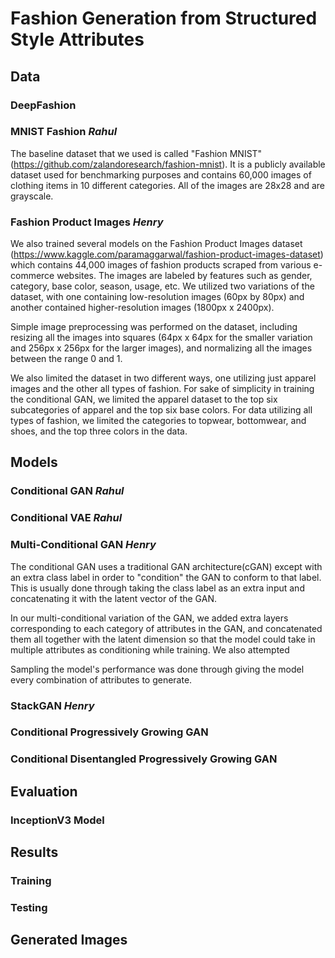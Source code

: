 # Fashion Generation from Structured Style Attributes

## Data 

### DeepFashion 

### MNIST Fashion  *Rahul*

The baseline dataset that we used is called "Fashion MNIST" (https://github.com/zalandoresearch/fashion-mnist). It is a publicly available dataset used for benchmarking purposes and contains 60,000 images of clothing items in 10 different categories. All of the images are 28x28 and are grayscale. 

### Fashion Product Images *Henry*

We also trained several models on the Fashion Product Images dataset (https://www.kaggle.com/paramaggarwal/fashion-product-images-dataset) which contains 44,000 images of fashion products scraped from various e-commerce websites. The images are labeled by features such as gender, category, base color, season, usage, etc. We utilized two variations of the dataset, with one containing low-resolution images (60px by 80px) and another contained higher-resolution images (1800px x 2400px).

Simple image preprocessing was performed on the dataset, including resizing all the images into squares (64px x 64px for the smaller variation and 256px x 256px for the larger images), and normalizing all the images between the range 0 and 1.

We also limited the dataset in two different ways, one utilizing just apparel images and the other all types of fashion. For sake of simplicity in training the conditional GAN, we limited the apparel dataset to the top six subcategories of apparel and the top six base colors. For data utilizing all types of fashion, we limited the categories to topwear, bottomwear, and shoes, and the top three colors in the data.

## Models

### Conditional GAN *Rahul*

### Conditional VAE *Rahul*

### Multi-Conditional GAN *Henry*

The conditional GAN  uses a traditional GAN architecture(cGAN) except with an extra class label in order to "condition" the GAN to conform to that label. This is usually done through taking the class label as an extra input and concatenating it with the latent vector of the GAN.

In our multi-conditional variation of the GAN, we added extra layers corresponding to each category of attributes in the GAN, and concatenated them all together with the latent dimension so that the model could take in multiple attributes as conditioning while training. We also attempted

 Sampling the model's performance was done through giving the model every combination of attributes to generate.

### StackGAN *Henry*



### Conditional Progressively Growing GAN

### Conditional Disentangled Progressively Growing GAN

## Evaluation

### InceptionV3 Model


## Results

### Training

### Testing

## Generated Images
<!--stackedit_data:
eyJwcm9wZXJ0aWVzIjoiZXh0ZW5zaW9uczpcbiAgcHJlc2V0Oi
BnZm1cbiAga2F0ZXg6XG4gICAgZW5hYmxlZDogdHJ1ZVxuIiwi
aGlzdG9yeSI6Wy0xMDMwMDQzNzczLC0xNDc0NDI5MjIsMTY1MT
EyOTUxNiwtODY3NDIxMDc1LDk2ODc4OTIyMCwxNjgyODk0NTE1
LC0xMTQ1NDY5ODAxLDExMzk1Njc1NzcsNTM3MDEzNjQ3XX0=
-->